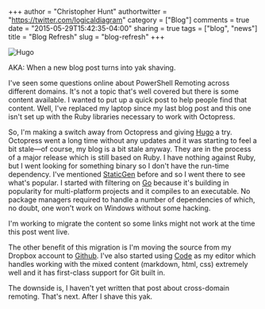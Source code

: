 +++
author = "Christopher Hunt"
authortwitter = "https://twitter.com/logicaldiagram"
category = ["Blog"]
comments = true
date = "2015-05-29T15:42:35-04:00"
sharing = true
tags = ["blog", "news"]
title = "Blog Refresh"
slug = "blog-refresh"
+++

![Hugo](http://gohugo.io/img/hugo-logo.png)

AKA: When a new blog post turns into yak shaving.

I've seen some questions online about PowerShell Remoting across different domains. It's not a topic that's well covered but there is some content available. I wanted to put up a quick post to help people find that content. Well, I've replaced my laptop since my last blog post and this one isn't set up with the Ruby libraries necessary to work with Octopress.

So, I'm making a switch away from Octopress and giving [Hugo](http://gohugo.io/) a try. Octopress went a long time without any updates and it was starting to feel a bit stale&mdash;of course, my blog is a bit stale anyway. They are in the process of a major release which is still based on Ruby. I have nothing against Ruby, but I went looking for something binary so I don't have the run-time dependency. I've mentioned [StaticGen](https://www.staticgen.com) before and so I went there to see what's popular. I started with filtering on [Go](https://golang.org/) because it's building in popularity for multi-platform projects and it compiles to an executable. No package managers required to handle a number of dependencies of which, no doubt, one won't work on Windows without some hacking.

I'm working to migrate the content so some links might not work at the time this post went live.

The other benefit of this migration is I'm moving the source from my Dropbox account to [Github](https://github.com/cdhunt/automatedops). I've also started using [Code](https://code.visualstudio.com/) as my editor which handles working with the mixed content (markdown, html, css) extremely well and it has first-class support for Git built in. 

The downside is, I haven't yet written that post about cross-domain remoting. That's next. After I shave this yak.